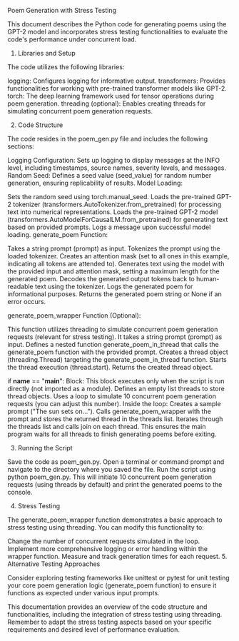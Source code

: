 
Poem Generation with Stress Testing





This document describes the Python code for generating poems using the GPT-2 model and incorporates stress testing functionalities to evaluate the code's performance under concurrent load.






1. Libraries and Setup




The code utilizes the following libraries:

logging: Configures logging for informative output.
transformers: Provides functionalities for working with pre-trained transformer models like GPT-2.
torch: The deep learning framework used for tensor operations during poem generation.
threading (optional): Enables creating threads for simulating concurrent poem generation requests.



2. Code Structure




The code resides in the poem_gen.py file and includes the following sections:




Logging Configuration: Sets up logging to display messages at the INFO level, including timestamps, source names, severity levels, and messages.
Random Seed: Defines a seed value (seed_value) for random number generation, ensuring replicability of results.
Model Loading:


Sets the random seed using torch.manual_seed.
Loads the pre-trained GPT-2 tokenizer (transformers.AutoTokenizer.from_pretrained) for processing text into numerical representations.
Loads the pre-trained GPT-2 model (transformers.AutoModelForCausalLM.from_pretrained) for generating text based on provided prompts.
Logs a message upon successful model loading.
generate_poem Function:



Takes a string prompt (prompt) as input.
Tokenizes the prompt using the loaded tokenizer.
Creates an attention mask (set to all ones in this example, indicating all tokens are attended to).
Generates text using the model with the provided input and attention mask, setting a maximum length for the generated poem.
Decodes the generated output tokens back to human-readable text using the tokenizer.
Logs the generated poem for informational purposes.
Returns the generated poem string or None if an error occurs.



generate_poem_wrapper Function (Optional):


This function utilizes threading to simulate concurrent poem generation requests (relevant for stress testing).
It takes a string prompt (prompt) as input.
Defines a nested function generate_poem_in_thread that calls the generate_poem function with the provided prompt.
Creates a thread object (threading.Thread) targeting the generate_poem_in_thread function.
Starts the thread execution (thread.start).
Returns the created thread object.


if __name__ == "__main__": Block:
This block executes only when the script is run directly (not imported as a module).
Defines an empty list threads to store thread objects.
Uses a loop to simulate 10 concurrent poem generation requests (you can adjust this number).
Inside the loop:
Creates a sample prompt ("The sun sets on...").
Calls generate_poem_wrapper with the prompt and stores the returned thread in the threads list.
Iterates through the threads list and calls join on each thread. This ensures the main program waits for all threads to finish generating poems before exiting.



3. Running the Script

Save the code as poem_gen.py.
Open a terminal or command prompt and navigate to the directory where you saved the file.
Run the script using python poem_gen.py.
This will initiate 10 concurrent poem generation requests (using threads by default) and print the generated poems to the console.

4. Stress Testing

The generate_poem_wrapper function demonstrates a basic approach to stress testing using threading. You can modify this functionality to:

Change the number of concurrent requests simulated in the loop.
Implement more comprehensive logging or error handling within the wrapper function.
Measure and track generation times for each request.
5. Alternative Testing Approaches

Consider exploring testing frameworks like unittest or pytest for unit testing your core poem generation logic (generate_poem function) to ensure it functions as expected under various input prompts.

This documentation provides an overview of the code structure and functionalities, including the integration of stress testing using threading. Remember to adapt the stress testing aspects based on your specific requirements and desired level of performance evaluation.
